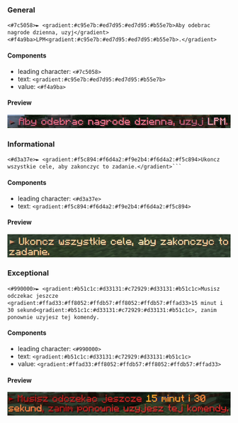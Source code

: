 ### General
```
<#7c5058>► <gradient:#c95e7b:#ed7d95:#ed7d95:#b55e7b>Aby odebrac nagrode dzienna, uzyj</gradient> <#f4a9ba>LPM<gradient:#c95e7b:#ed7d95:#ed7d95:#b55e7b>.</gradient>
```
#### Components
- leading character: `<#7c5058>`
- text: `<gradient:#c95e7b:#ed7d95:#ed7d95:#b55e7b>`
- value: `<#f4a9ba>`

#### Preview
<img src="images/general.png"></img>

### Informational
```
<#d3a37e>► <gradient:#f5c894:#f6d4a2:#f9e2b4:#f6d4a2:#f5c894>Ukoncz wszystkie cele, aby zakonczyc to zadanie.</gradient>```
```

#### Components
- leading character: `<#d3a37e>`
- text: `<gradient:#f5c894:#f6d4a2:#f9e2b4:#f6d4a2:#f5c894>`

#### Preview
<img src="images/informational.png"></img>

### Exceptional
```
<#990000>► <gradient:#b51c1c:#d33131:#c72929:#d33131:#b51c1c>Musisz odczekac jeszcze <gradient:#ffad33:#ff8052:#ffdb57:#ff8052:#ffdb57:#ffad33>15 minut i 30 sekund<gradient:#b51c1c:#d33131:#c72929:#d33131:#b51c1c>, zanim ponownie uzyjesz tej komendy.
```

#### Components
- leading character: `<#990000>`
- text: `<gradient:#b51c1c:#d33131:#c72929:#d33131:#b51c1c>`
- value: `<gradient:#ffad33:#ff8052:#ffdb57:#ff8052:#ffdb57:#ffad33>`

#### Preview
<img src="images/exceptional.png"></img>